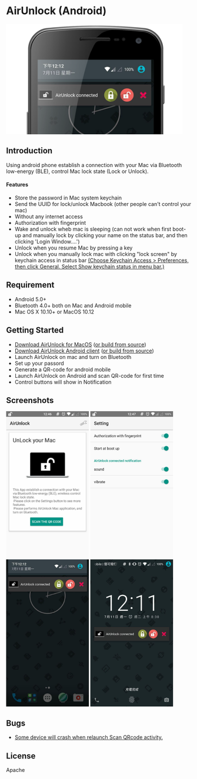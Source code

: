 
AirUnlock (Android)
===================================
<img src="screenshots/logo.png" height="300" alt="Screenshot"/> 

Introduction
------------
Using android phone establish a connection with your Mac via Bluetooth low-energy (BLE), control Mac lock state (Lock or Unlock).
#### Features
- Store the password in Mac system keychain
- Send the UUID for lock/unlock Macbook (other people can't control your mac)
- Without any internet access
- Authorization with fingerprint
- Wake and unlock wheb mac is sleeping (can not work when first boot-up and manually lock by clicking your name on the status bar, and then clicking 'Login Window....')
- Unlock when you resume Mac by pressing a key
- Unlock when you manually lock mac with clicking "lock screen" by keychain access in status bar [(Choose Keychain Access > Preferences, then click General. Select Show keychain status in menu bar.)](https://support.apple.com/kb/PH20121?viewlocale=en_US&locale=en_US)



Requirement
--------------
- Android 5.0+
- Bluetooth 4.0+ both on Mac and Android mobile
- Mac OS X 10.10+ or MacOS 10.12

Getting Started
---------------
- [Download AirUnlock for MacOS](https://github.com/pinetum/AirUnlock-for-Mac/releases/download/0.4/AirUnlock_mac_0.4.zip) ([or build from source](https://github.com/pinetum/AirUnlock-for-Mac))
- [Download AirUnlock Android client](https://github.com/pinetum/AirUnlock-for-Android/releases/download/1.0/AirUnlock_1.0.zip) ([or build from source](https://github.com/pinetum/AirUnlock-for-Android))
- Launch AirUnlock on mac and turn on Bluetooth
- Set up your passord
- Generate a QR-code for android mobile
- Launch AirUnlock on Android and scan QR-code for first time
- Control buttons will show in Notification

Screenshots
-------------
<img src="screenshots/home_screen.jpg" height="400" alt="Screenshot"/> 
<img src="screenshots/setting_screen.jpg" height="400" alt="Screenshot"/> 
<img src="screenshots/notification_screen.jpg" height="400" alt="Screenshot"/> 
<img src="screenshots/lock_screen.jpg" height="400" alt="Screenshot"/> 




Bugs
-------------
- [Some device will crash when relaunch  Scan QRcode activity.](https://github.com/dm77/barcodescanner/issues/187)

License
-------
Apache



